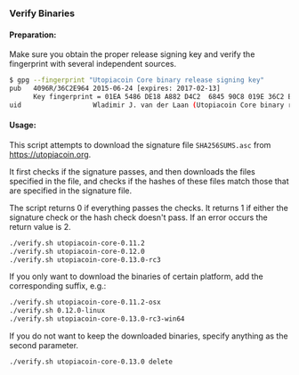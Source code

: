### Verify Binaries

#### Preparation:

Make sure you obtain the proper release signing key and verify the fingerprint with several independent sources.

```sh
$ gpg --fingerprint "Utopiacoin Core binary release signing key"
pub   4096R/36C2E964 2015-06-24 [expires: 2017-02-13]
      Key fingerprint = 01EA 5486 DE18 A882 D4C2  6845 90C8 019E 36C2 E964
uid                  Wladimir J. van der Laan (Utopiacoin Core binary release signing key) <laanwj@gmail.com>
```

#### Usage:

This script attempts to download the signature file `SHA256SUMS.asc` from https://utopiacoin.org.

It first checks if the signature passes, and then downloads the files specified in the file, and checks if the hashes of these files match those that are specified in the signature file.

The script returns 0 if everything passes the checks. It returns 1 if either the signature check or the hash check doesn't pass. If an error occurs the return value is 2.


```sh
./verify.sh utopiacoin-core-0.11.2
./verify.sh utopiacoin-core-0.12.0
./verify.sh utopiacoin-core-0.13.0-rc3
```

If you only want to download the binaries of certain platform, add the corresponding suffix, e.g.:

```sh
./verify.sh utopiacoin-core-0.11.2-osx
./verify.sh 0.12.0-linux
./verify.sh utopiacoin-core-0.13.0-rc3-win64
```

If you do not want to keep the downloaded binaries, specify anything as the second parameter.

```sh
./verify.sh utopiacoin-core-0.13.0 delete
```

